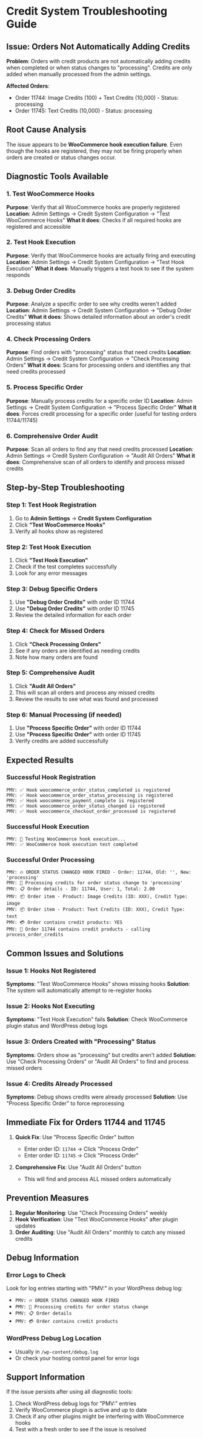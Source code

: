 # Credit System Troubleshooting Guide

## Issue: Orders Not Automatically Adding Credits

**Problem**: Orders with credit products are not automatically adding credits when completed or when status changes to "processing". Credits are only added when manually processed from the admin settings.

**Affected Orders**: 
- Order 11744: Image Credits (100) + Text Credits (10,000) - Status: processing
- Order 11745: Text Credits (10,000) - Status: processing

## Root Cause Analysis

The issue appears to be **WooCommerce hook execution failure**. Even though the hooks are registered, they may not be firing properly when orders are created or status changes occur.

## Diagnostic Tools Available

### 1. Test WooCommerce Hooks
**Purpose**: Verify that all WooCommerce hooks are properly registered
**Location**: Admin Settings → Credit System Configuration → "Test WooCommerce Hooks"
**What it does**: Checks if all required hooks are registered and accessible

### 2. Test Hook Execution
**Purpose**: Verify that WooCommerce hooks are actually firing and executing
**Location**: Admin Settings → Credit System Configuration → "Test Hook Execution"
**What it does**: Manually triggers a test hook to see if the system responds

### 3. Debug Order Credits
**Purpose**: Analyze a specific order to see why credits weren't added
**Location**: Admin Settings → Credit System Configuration → "Debug Order Credits"
**What it does**: Shows detailed information about an order's credit processing status

### 4. Check Processing Orders
**Purpose**: Find orders with "processing" status that need credits
**Location**: Admin Settings → Credit System Configuration → "Check Processing Orders"
**What it does**: Scans for processing orders and identifies any that need credits processed

### 5. Process Specific Order
**Purpose**: Manually process credits for a specific order ID
**Location**: Admin Settings → Credit System Configuration → "Process Specific Order"
**What it does**: Forces credit processing for a specific order (useful for testing orders 11744/11745)

### 6. Comprehensive Order Audit
**Purpose**: Scan all orders to find any that need credits processed
**Location**: Admin Settings → Credit System Configuration → "Audit All Orders"
**What it does**: Comprehensive scan of all orders to identify and process missed credits

## Step-by-Step Troubleshooting

### Step 1: Test Hook Registration
1. Go to **Admin Settings** → **Credit System Configuration**
2. Click **"Test WooCommerce Hooks"**
3. Verify all hooks show as registered

### Step 2: Test Hook Execution
1. Click **"Test Hook Execution"**
2. Check if the test completes successfully
3. Look for any error messages

### Step 3: Debug Specific Orders
1. Use **"Debug Order Credits"** with order ID 11744
2. Use **"Debug Order Credits"** with order ID 11745
3. Review the detailed information for each order

### Step 4: Check for Missed Orders
1. Click **"Check Processing Orders"**
2. See if any orders are identified as needing credits
3. Note how many orders are found

### Step 5: Comprehensive Audit
1. Click **"Audit All Orders"**
2. This will scan all orders and process any missed credits
3. Review the results to see what was found and processed

### Step 6: Manual Processing (if needed)
1. Use **"Process Specific Order"** with order ID 11744
2. Use **"Process Specific Order"** with order ID 11745
3. Verify credits are added successfully

## Expected Results

### Successful Hook Registration
```
PMV: ✅ Hook woocommerce_order_status_completed is registered
PMV: ✅ Hook woocommerce_order_status_processing is registered
PMV: ✅ Hook woocommerce_payment_complete is registered
PMV: ✅ Hook woocommerce_order_status_changed is registered
PMV: ✅ Hook woocommerce_checkout_order_processed is registered
```

### Successful Hook Execution
```
PMV: 🧪 Testing WooCommerce hook execution...
PMV: ✅ WooCommerce hook execution test completed
```

### Successful Order Processing
```
PMV: 🔥 ORDER STATUS CHANGED HOOK FIRED - Order: 11744, Old: '', New: 'processing'
PMV: 🚀 Processing credits for order status change to 'processing'
PMV: 📋 Order details - ID: 11744, User: 1, Total: 2.00
PMV: 📦 Order item - Product: Image Credits (ID: XXX), Credit Type: image
PMV: 📦 Order item - Product: Text Credits (ID: XXX), Credit Type: text
PMV: 💳 Order contains credit products: YES
PMV: 🎯 Order 11744 contains credit products - calling process_order_credits
```

## Common Issues and Solutions

### Issue 1: Hooks Not Registered
**Symptoms**: "Test WooCommerce Hooks" shows missing hooks
**Solution**: The system will automatically attempt to re-register hooks

### Issue 2: Hooks Not Executing
**Symptoms**: "Test Hook Execution" fails
**Solution**: Check WooCommerce plugin status and WordPress debug logs

### Issue 3: Orders Created with "Processing" Status
**Symptoms**: Orders show as "processing" but credits aren't added
**Solution**: Use "Check Processing Orders" or "Audit All Orders" to find and process missed orders

### Issue 4: Credits Already Processed
**Symptoms**: Debug shows credits were already processed
**Solution**: Use "Process Specific Order" to force reprocessing

## Immediate Fix for Orders 11744 and 11745

1. **Quick Fix**: Use "Process Specific Order" button
   - Enter order ID: `11744` → Click "Process Order"
   - Enter order ID: `11745` → Click "Process Order"

2. **Comprehensive Fix**: Use "Audit All Orders" button
   - This will find and process ALL missed orders automatically

## Prevention Measures

1. **Regular Monitoring**: Use "Check Processing Orders" weekly
2. **Hook Verification**: Use "Test WooCommerce Hooks" after plugin updates
3. **Order Auditing**: Use "Audit All Orders" monthly to catch any missed credits

## Debug Information

### Error Logs to Check
Look for log entries starting with "PMV:" in your WordPress debug log:
- `PMV: 🔥 ORDER STATUS CHANGED HOOK FIRED`
- `PMV: 🚀 Processing credits for order status change`
- `PMV: 📋 Order details`
- `PMV: 💳 Order contains credit products`

### WordPress Debug Log Location
- Usually in `/wp-content/debug.log`
- Or check your hosting control panel for error logs

## Support Information

If the issue persists after using all diagnostic tools:
1. Check WordPress debug logs for "PMV:" entries
2. Verify WooCommerce plugin is active and up to date
3. Check if any other plugins might be interfering with WooCommerce hooks
4. Test with a fresh order to see if the issue is resolved
